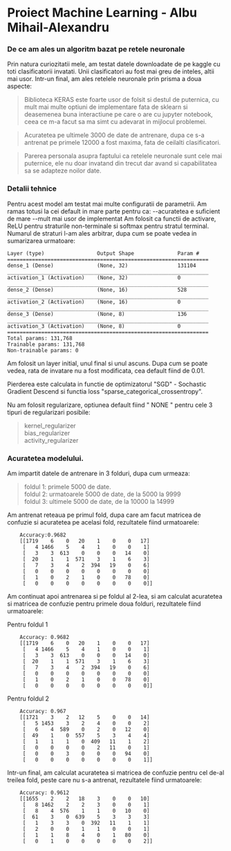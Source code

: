 # Proiect Machine Learning - Albu Mihail-Alexandru
### De ce am ales un algoritm bazat pe retele neuronale

Prin natura curiozitatii mele, am testat datele downloadate de pe kaggle cu toti clasificatorii invatati. Unii clasificatori au fost mai greu de inteles, altii mai usor. Intr-un final, am ales retelele neuronale prin prisma a doua aspecte:
>Biblioteca KERAS este foarte usor de folsit si destul de puternica, cu mult mai multe optiuni de implementare fata de sklearn si deasemenea buna interactiune pe care o are cu jupyter notebook, ceea ce m-a facut sa ma simt cu adevarat in mijlocul problemei.

>Acuratetea pe ultimele 3000 de date de antrenare, dupa ce s-a antrenat pe primele 12000 a fost maxima, fata de ceilalti clasificatori.

>Parerea personala asupra faptului ca retelele neuronale sunt cele mai puternice, ele nu doar invatand din trecut dar avand si capabilitatea sa se adapteze noilor date.

### Detalii tehnice

Pentru acest model am testat mai multe configuratii de parametrii. Am ramas totusi la cei default in mare parte pentru ca:
        --acuratetea e suficient de mare 
        --mult mai usor de implementat
Am folosit ca functii de activare, ReLU pentru straturile non-terminale si softmax pentru stratul terminal. Numarul de straturi l-am ales arbitrar, dupa cum se poate vedea in sumarizarea urmatoare: 

```
Layer (type)                 Output Shape              Param #   
=================================================================
dense_1 (Dense)              (None, 32)                131104    
_________________________________________________________________
activation_1 (Activation)    (None, 32)                0         
_________________________________________________________________
dense_2 (Dense)              (None, 16)                528       
_________________________________________________________________
activation_2 (Activation)    (None, 16)                0         
_________________________________________________________________
dense_3 (Dense)              (None, 8)                 136       
_________________________________________________________________
activation_3 (Activation)    (None, 8)                 0         
=================================================================
Total params: 131,768
Trainable params: 131,768
Non-trainable params: 0
```
Am folosit un layer initial, unul final si unul ascuns.
Dupa cum se poate vedea, rata de invatare nu a fost modificata, cea default fiind de 0.01.

Pierderea este calculata in functie de optimizatorul "SGD" - Sochastic Gradient Descend si functia loss "sparse_categorical_crossentropy".

Nu am folosit regularizare, optiunea default fiind " NONE " pentru cele 3 tipuri de regularizari posibile:

>kernel_regularizer<br>
>bias_regularizer<br>
>activity_regularizer


### Acuratetea modelului.

Am impartit datele de antrenare in 3 folduri, dupa cum urmeaza:
>foldul 1: primele 5000 de date.<br>
>foldul 2: urmatoarele 5000 de date, de la 5000 la 9999<br>
>foldul 3: ultimele 5000 de date, de la 10000 la 14999<br>

Am antrenat reteaua pe primul fold, dupa care am facut matricea de confuzie si acuratetea pe acelasi fold, rezultatele fiind urmatoarele: 

```
    Accuracy:0.9682
    [[1719    6    0   20    1    0    0   17]
     [   4 1466    5    4    1    0    0    1]
     [   3    3  613    0    0    0   14    0]
     [  20    1    1  571    3    1    6    3]
     [   7    3    4    2  394   19    0    6]
     [   0    0    0    0    0    0    0    0]
     [   1    0    2    1    0    0   78    0]
     [   0    0    0    0    0    0    0    0]]
```
Am continuat apoi antrenarea si pe foldul al 2-lea, si am calculat acuratetea si matricea de confuzie pentru primele doua folduri, rezultatele fiind urmatoarele: 

 Pentru foldul 1
```
    Accuracy: 0.9682
    [[1719    6    0   20    1    0    0   17]
     [   4 1466    5    4    1    0    0    1]
     [   3    3  613    0    0    0   14    0]
     [  20    1    1  571    3    1    6    3]
     [   7    3    4    2  394   19    0    6]
     [   0    0    0    0    0    0    0    0]
     [   1    0    2    1    0    0   78    0]
     [   0    0    0    0    0    0    0    0]]
```
Pentru foldul 2
```
    Accuracy: 0.967
    [[1721    3    2   12    5    0    0   14]
     [   5 1453    3    2    4    0    0    2]
     [   6    4  589    0    2    0   12    0]
     [  49    1    0  557    5    3    4    4]
     [   1    1    1    0  409   11    1    2]
     [   0    0    0    0    2   11    0    1]
     [   0    0    3    0    0    0   94    0]
     [   0    0    0    0    0    0    0    1]]

```

Intr-un final, am calculat acuratetea si matricea de confuzie pentru cel de-al treilea fold, peste care nu s-a antrenat, rezultatele fiind urmatoarele:

```
    Accuracy: 0.9612
    [[1655    2    2   18    3    0    0   10]
     [   8 1462    2    2    3    0    0    1]
     [   8    4  576    1    1    0   10    0]
     [  61    3    0  639    5    3    3    3]
     [   1    3    3    0  392   11    1    1]
     [   2    0    0    1    1    0    0    1]
     [   1    1    8    4    0    1   80    0]
     [   0    1    0    0    0    0    0    2]]
```





